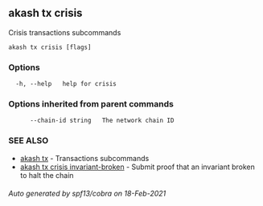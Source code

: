 ## akash tx crisis

Crisis transactions subcommands

```
akash tx crisis [flags]
```

### Options

```
  -h, --help   help for crisis
```

### Options inherited from parent commands

```
      --chain-id string   The network chain ID
```

### SEE ALSO

* [akash tx](akash_tx.md)	 - Transactions subcommands
* [akash tx crisis invariant-broken](akash_tx_crisis_invariant-broken.md)	 - Submit proof that an invariant broken to halt the chain

###### Auto generated by spf13/cobra on 18-Feb-2021
